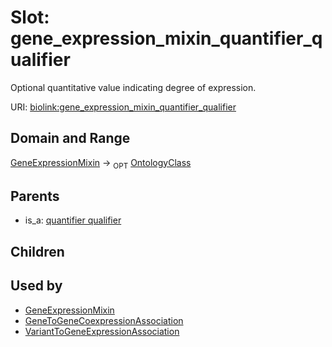 
# Slot: gene_expression_mixin_quantifier_qualifier


Optional quantitative value indicating degree of expression.

URI: [biolink:gene_expression_mixin_quantifier_qualifier](https://w3id.org/biolink/vocab/gene_expression_mixin_quantifier_qualifier)


## Domain and Range

[GeneExpressionMixin](GeneExpressionMixin.md) &#8594;  <sub>OPT</sub> [OntologyClass](OntologyClass.md)

## Parents

 *  is_a: [quantifier qualifier](quantifier_qualifier.md)

## Children


## Used by

 * [GeneExpressionMixin](GeneExpressionMixin.md)
 * [GeneToGeneCoexpressionAssociation](GeneToGeneCoexpressionAssociation.md)
 * [VariantToGeneExpressionAssociation](VariantToGeneExpressionAssociation.md)
